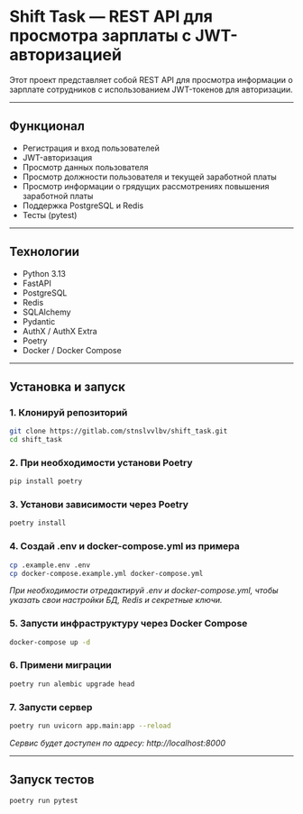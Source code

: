 # Shift Task — REST API для просмотра зарплаты с JWT-авторизацией

Этот проект представляет собой REST API для просмотра информации о зарплате сотрудников с использованием JWT-токенов для авторизации.

---

## Функционал

- Регистрация и вход пользователей
- JWT-авторизация
- Просмотр данных пользователя
- Просмотр должности пользователя и текущей заработной платы
- Просмотр информации о грядущих рассмотрениях повышения заработной платы
- Поддержка PostgreSQL и Redis
- Тесты (pytest)

---

## Технологии

- Python 3.13
- FastAPI
- PostgreSQL
- Redis
- SQLAlchemy
- Pydantic
- AuthX / AuthX Extra
- Poetry
- Docker / Docker Compose

---

## Установка и запуск

### 1. Клонируй репозиторий

```bash
git clone https://gitlab.com/stnslvvlbv/shift_task.git
cd shift_task
```
### 2. При необходимости установи Poetry
```bash
pip install poetry
```
### 3. Установи зависимости через Poetry
```bash
poetry install
```
### 4.  Создай .env и docker-compose.yml из примера
```bash
cp .example.env .env
cp docker-compose.example.yml docker-compose.yml
```
*При необходимости отредактируй .env и docker-compose.yml, чтобы указать свои настройки БД, Redis и секретные ключи.*
### 5. Запусти инфраструктуру через Docker Compose
```bash
docker-compose up -d
```
### 6. Примени миграции
```bash
poetry run alembic upgrade head
```
### 7. Запусти сервер
```bash
poetry run uvicorn app.main:app --reload
```
*Сервис будет доступен по адресу: http://localhost:8000*

---
## Запуск тестов
```bash
poetry run pytest
```